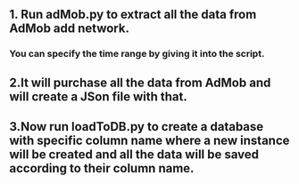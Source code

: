 ## 1. Run adMob.py to extract all the data from AdMob add network.
###	You can specify the time range by giving it into the script.
## 2.It will purchase all the data from AdMob and will create a JSon file with that.
## 3.Now run loadToDB.py to create a database with specific column name where a new instance will be created and all the data will be saved according to their column name.
